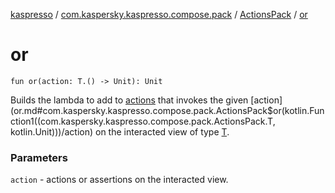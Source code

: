 [kaspresso](../../index.md) / [com.kaspersky.kaspresso.compose.pack](../index.md) / [ActionsPack](index.md) / [or](./or.md)

# or

`fun or(action: T.() -> Unit): Unit`

Builds the lambda to add to [actions](#) that invokes the given [action](or.md#com.kaspersky.kaspresso.compose.pack.ActionsPack$or(kotlin.Function1((com.kaspersky.kaspresso.compose.pack.ActionsPack.T, kotlin.Unit)))/action) on the interacted view of type [T](index.md#T).

### Parameters

`action` - actions or assertions on the interacted view.